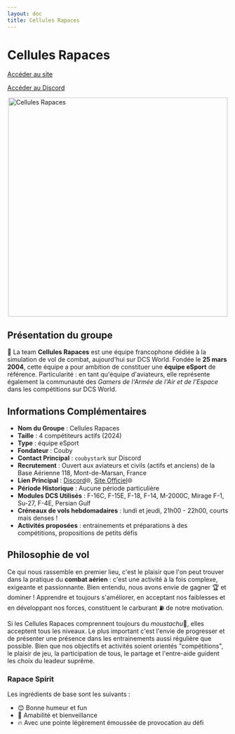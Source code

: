 ```yaml
---
layout: doc  
title: Cellules Rapaces  
---
```


# Cellules Rapaces

[Accéder au site](https://www.cellules-rapaces.fr/)

[Accéder au Discord](https://discord.com/invite/52B4WasJfZ)

<img src="/commus_img/cellules_rapaces.png" alt="Cellules Rapaces" width="500" style="display: block; margin-left: auto; margin-right: auto;"/>

## Présentation du groupe

🦅 La team **Cellules Rapaces** est une équipe francophone dédiée à la simulation de vol de combat, aujourd'hui sur DCS World. Fondée le **25 mars 2004**, cette équipe a pour ambition de constituer une **équipe eSport** de référence.
Particularité : en tant qu'équipe d'aviateurs, elle représente également la communauté des *Gamers de l'Armée de l'Air et de l'Espace* dans les compétitions sur DCS World.

## Informations Complémentaires

- **Nom du Groupe** : Cellules Rapaces
- **Taille** : 4 compétiteurs actifs (2024)
- **Type** : équipe eSport
- **Fondateur** : Couby
- **Contact Principal** : `coubystark` sur Discord
- **Recrutement** : Ouvert aux aviateurs et civils (actifs et anciens) de la Base Aérienne 118, Mont-de-Marsan, France
- **Lien Principal** : [Discord](https://discord.gg/8mpyQxPaZf)🌐, [Site Officiel](https://www.cellules-rapaces.fr/)🌐
- **Période Historique** : Aucune période particulière
- **Modules DCS Utilisés** : F-16C, F-15E, F-18, F-14, M-2000C, Mirage F-1, Su-27, F-4E, Persian Gulf
- **Créneaux de vols hebdomadaires** : lundi et jeudi, 21h00 - 22h00, courts mais denses !
- **Activités proposées** : entrainements et préparations à des compétitions, propositions de petits défis

## Philosophie de vol

Ce qui nous rassemble en premier lieu, c'est le plaisir que l'on peut trouver dans la pratique du **combat aérien** : c'est une activité à la fois complexe, exigeante et passionnante.
Bien entendu, nous avons envie de gagner 🏆 et dominer !
Apprendre et toujours s'améliorer, en acceptant nos faiblesses et en développant nos forces, constituent le carburant ⛽ de notre motivation.

Si les Cellules Rapaces comprennent toujours du *moustachu*🥸, elles acceptent tous les niveaux. Le plus important c'est l'envie de progresser et de présenter une présence dans les entrainements aussi régulière que possible.
Bien que nos objectifs et activités soient orientés "compétitions", le plaisir de jeu, la participation de tous, le partage et l'entre-aide guident les choix du leadeur suprême.

### Rapace Spirit

Les ingrédients de base sont les suivants :
- 😊 Bonne humeur et fun
- 🤝 Amabilité et bienveillance
- 🔥 Avec une pointe légèrement émoussée de provocation au défi

